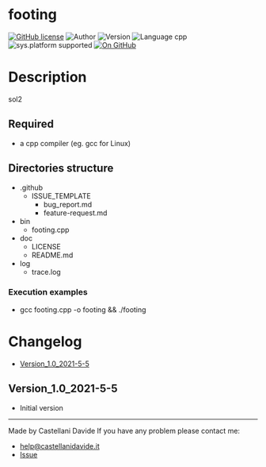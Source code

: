 # footing
[![GitHub license](https://img.shields.io/badge/license-GNU-green?style=flat)](https://github.com/CastellaniDavide/footing/blob/master/LICENSE) ![Author](https://img.shields.io/badge/author-Castellani%20Davide-green?style=flat) ![Version](https://img.shields.io/badge/version-v01.01-blue?style=flat) ![Language cpp](https://img.shields.io/badge/language-cpp-yellowgreen?style=flat) ![sys.platform supported](https://img.shields.io/badge/OS%20platform%20supported-All-blue?style=flat) [![On GitHub](https://img.shields.io/badge/on%20GitHub-True-green?style=flat&logo=github)](https://github.com/CastellaniDavide/footing)

# Description
sol2

## Required
 - a cpp compiler (eg. gcc for Linux)
 

## Directories structure
 - .github
   - ISSUE_TEMPLATE
     - bug_report.md
     - feature-request.md
 - bin
	 - footing.cpp
 - doc
   - LICENSE
   - README.md
 - log
	 - trace.log
   
### Execution examples
 - gcc footing.cpp -o footing && ./footing

# Changelog
 - [Version_1.0_2021-5-5](#Version_10_2021-5-5)


## Version_1.0_2021-5-5
 - Initial version

---
Made by Castellani Davide 
If you have any problem please contact me:
- help@castellanidavide.it
- [Issue](https://github.com/CastellaniDavide/footing/issues)

